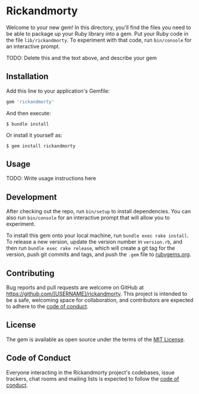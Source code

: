 # Rickandmorty

Welcome to your new gem! In this directory, you'll find the files you need to be able to package up your Ruby library into a gem. Put your Ruby code in the file `lib/rickandmorty`. To experiment with that code, run `bin/console` for an interactive prompt.

TODO: Delete this and the text above, and describe your gem

## Installation

Add this line to your application's Gemfile:

```ruby
gem 'rickandmorty'
```

And then execute:

    $ bundle install

Or install it yourself as:

    $ gem install rickandmorty

## Usage

TODO: Write usage instructions here

## Development

After checking out the repo, run `bin/setup` to install dependencies. You can also run `bin/console` for an interactive prompt that will allow you to experiment.

To install this gem onto your local machine, run `bundle exec rake install`. To release a new version, update the version number in `version.rb`, and then run `bundle exec rake release`, which will create a git tag for the version, push git commits and tags, and push the `.gem` file to [rubygems.org](https://rubygems.org).

## Contributing

Bug reports and pull requests are welcome on GitHub at https://github.com/[USERNAME]/rickandmorty. This project is intended to be a safe, welcoming space for collaboration, and contributors are expected to adhere to the [code of conduct](https://github.com/[USERNAME]/rickandmorty/blob/master/CODE_OF_CONDUCT.md).


## License

The gem is available as open source under the terms of the [MIT License](https://opensource.org/licenses/MIT).

## Code of Conduct

Everyone interacting in the Rickandmorty project's codebases, issue trackers, chat rooms and mailing lists is expected to follow the [code of conduct](https://github.com/[USERNAME]/rickandmorty/blob/master/CODE_OF_CONDUCT.md).
